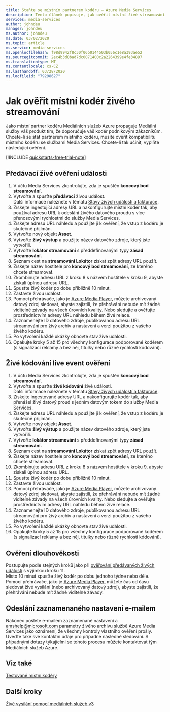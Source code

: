 ```yaml
---
title: Staňte se místním partnerem kodéru – Azure Media Services
description: Tento článek popisuje, jak ověřit místní živé streamování kodérů.
services: media-services
author: johndeu
manager: johndeu
ms.author: johndeu
ms.date: 03/02/2020
ms.topic: article
ms.service: media-services
ms.openlocfilehash: f98d9942f8c30f06b0144503b056c1e8a393ae52
ms.sourcegitcommit: 2ec4b3d0bad7dc0071400c2a2264399e4fe34897
ms.translationtype: MT
ms.contentlocale: cs-CZ
ms.lasthandoff: 03/28/2020
ms.locfileid: "79298627"
---
```

# <a name="how-to-verify-your-on-premises-live-streaming-encoder"></a>Jak ověřit místní kodér živého streamování

Jako místní partner kodéru Mediálních služeb Azure propaguje Mediální služby váš produkt tím, že doporučuje váš kodér podnikovým zákazníkům. Chcete-li se stát partnerem místního kodéru, musíte ověřit kompatibilitu místního kodéru se službami Media Services. Chcete-li tak učinit, vyplňte následující ověření.

[!INCLUDE [quickstarts-free-trial-note](../../../includes/quickstarts-free-trial-note.md)]

## <a name="pass-through-live-event-verification"></a>Předávací živé ověření události

1. V účtu Media Services zkontrolujte, zda je spuštěn **koncový bod streamování.** 
2. Vytvořte a spusťte **předávací** živou událost. <br/> Další informace naleznete v tématu [Stavy živých událostí a fakturace](live-event-states-billing.md).
3. Získejte ingestující adresy URL a nakonfigurujte místní kodér tak, aby používal adresu URL k odeslání živého datového proudu s více přenosovými rychlostmi do služby Media Services.
4. Získejte adresu URL náhledu a použijte ji k ověření, že vstup z kodéru je skutečně přijímán.
5. Vytvořte nový objekt **Asset.**
6. Vytvořte **živý výstup** a použijte název datového zdroje, který jste vytvořili.
7. Vytvořte **lokátor streamování** s předdefinovanými typy **zásad streamování.**
8. Seznam cest na **streamování Lokátor** získat zpět adresy URL použít.
9. Získejte název hostitele pro **koncový bod streamování,** ze kterého chcete streamovat.
10. Zkombinujte adresu URL z kroku 8 s názvem hostitele v kroku 9, abyste získali úplnou adresu URL.
11. Spusťte živý kodér po dobu přibližně 10 minut.
12. Zastavte živou událost. 
13. Pomocí přehrávače, jako je [Azure Media Player,](https://aka.ms/azuremediaplayer) můžete archivovaný datový zdroj sledovat, abyste zajistili, že přehrávání nebude mít žádné viditelné závady na všech úrovních kvality. Nebo sledujte a ověřujte prostřednictvím adresy URL náhledu během živé relace.
14. Zaznamenejte ID datového zdroje, publikovanou adresu URL streamování pro živý archiv a nastavení a verzi použitou z vašeho živého kodéru.
15. Po vytvoření každé ukázky obnovte stav živé události.
16. Opakujte kroky 5 až 15 pro všechny konfigurace podporované kodérem (s signalizací reklamy a bez něj, titulky nebo různé rychlosti kódování).

## <a name="live-encoding-live-event-verification"></a>Živé kódování live event ověření

1. V účtu Media Services zkontrolujte, zda je spuštěn **koncový bod streamování.** 
2. Vytvořte a spusťte **živé kódování** živé události. <br/> Další informace naleznete v tématu [Stavy živých událostí a fakturace](live-event-states-billing.md).
3. Získejte ingestované adresy URL a nakonfigurujte kodér tak, aby přenášel živý datový proud s jedním datovým tokem do služby Media Services.
4. Získejte adresu URL náhledu a použijte ji k ověření, že vstup z kodéru je skutečně přijímán.
5. Vytvořte nový objekt **Asset.**
6. Vytvořte **živý výstup** a použijte název datového zdroje, který jste vytvořili.
7. Vytvořte **lokátor streamování** s předdefinovanými typy **zásad streamování.**
8. Seznam cest na **streamování Lokátor** získat zpět adresy URL použít.
9. Získejte název hostitele pro **koncový bod streamování,** ze kterého chcete streamovat.
10. Zkombinujte adresu URL z kroku 8 s názvem hostitele v kroku 9, abyste získali úplnou adresu URL.
11. Spusťte živý kodér po dobu přibližně 10 minut.
12. Zastavte živou událost.
13. Pomocí přehrávače, jako je [Azure Media Player,](https://aka.ms/azuremediaplayer) můžete archivovaný datový zdroj sledovat, abyste zajistili, že přehrávání nebude mít žádné viditelné závady na všech úrovních kvality. Nebo sledujte a ověřujte prostřednictvím adresy URL náhledu během živé relace.
14. Zaznamenejte ID datového zdroje, publikovanou adresu URL streamování pro živý archiv a nastavení a verzi použitou z vašeho živého kodéru.
15. Po vytvoření každé ukázky obnovte stav živé události.
16. Opakujte kroky 5 až 15 pro všechny konfigurace podporované kodérem (s signalizací reklamy a bez něj, titulky nebo různé rychlosti kódování).

## <a name="longevity-verification"></a>Ověření dlouhověkosti

Postupujte podle stejných kroků jako při [ověřování předávaných živých událostí](#pass-through-live-event-verification) s výjimkou kroku 11. <br/>Místo 10 minut spusťte živý kodér po dobu jednoho týdne nebo déle. Pomocí přehrávače, jako je [Azure Media Player,](https://aka.ms/azuremediaplayer) můžete čas od času sledovat živé vysílání (nebo archivovaný datový zdroj), abyste zajistili, že přehrávání nebude mít žádné viditelné závady.

## <a name="email-your-recorded-settings"></a>Odeslání zaznamenaného nastavení e-mailem

Nakonec pošlete e-mailem zaznamenané nastavení a amshelp@microsoft.com parametry živého archivu službě Azure Media Services jako oznámení, že všechny kontroly vlastního ověření prošly. Uveďte také své kontaktní údaje pro případné následné sledování. S případnými dotazy týkajícími se tohoto procesu můžete kontaktovat tým Mediálních služeb Azure.

## <a name="see-also"></a>Viz také

[Testované místní kodéry](recommended-on-premises-live-encoders.md)

## <a name="next-steps"></a>Další kroky

[Živé vysílání pomocí mediálních služeb v3](live-streaming-overview.md)
